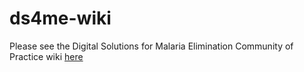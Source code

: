 # ds4me-wiki
Please see the Digital Solutions for Malaria Elimination Community of Practice wiki [here](https://github.com/ds4me/ds4me-wiki/wiki)
